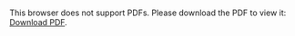 <object data="christ-in-song/CIS1908pdfs/295.pdf" type="application/pdf" width="100%" height="1024px">
    <embed src="christ-in-song/CIS1908pdfs/295.pdf">
        <p>This browser does not support PDFs. Please download the PDF to view it: <a href="christ-in-song/CIS1908pdfs/295.pdf">Download PDF</a>.</p>
    </embed>
</object>
